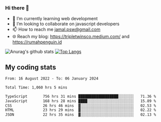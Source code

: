 ### Hi there 👋

<!--
**padepokanpenguin/padepokanpenguin** is a ✨ _special_ ✨ repository because its `README.md` (this file) appears on your GitHub profile.
-->

- 🌱 I’m currently learning  web development
- 👯 I’m looking to collaborate on javascript developers
- 📫 How to reach me jamal.psw@gmail.com
- 🌐 Reach my blog:
   https://tripletwinsco.medium.com/ and
   https://rumahpenguin.id

![Anurag's github stats](https://github-readme-stats.vercel.app/api?username=padepokanpenguin&count_private=true&disable_animations=false&show_icons=true&theme=default)
[![Top Langs](https://github-readme-stats.vercel.app/api/top-langs/?username=padepokanpenguin&theme=default&layout=compact)](https://github.com/padepokanpenguin)

## My coding stats

<!--START_SECTION:waka-->

```txt
From: 16 August 2022 - To: 06 January 2024

Total Time: 1,060 hrs 5 mins

TypeScript       756 hrs 31 mins ██████████████████░░░░░░░   71.36 %
JavaScript       168 hrs 28 mins ████░░░░░░░░░░░░░░░░░░░░░   15.89 %
CSS              26 hrs 46 mins  ▓░░░░░░░░░░░░░░░░░░░░░░░░   02.53 %
HTML             23 hrs 29 mins  ▓░░░░░░░░░░░░░░░░░░░░░░░░   02.22 %
JSON             22 hrs 35 mins  ▓░░░░░░░░░░░░░░░░░░░░░░░░   02.13 %
```

<!--END_SECTION:waka-->


